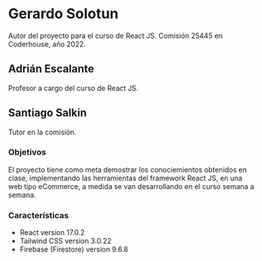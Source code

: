 # Gerardo Solotun

Autor del proyecto para el curso de React JS.
Comisión 25445 en Coderhouse, año 2022.

## Adrián Escalante

Profesor a cargo del curso de React JS.

## Santiago Salkin

Tutor en la comisión.

### Objetivos

El proyecto tiene como meta demostrar los conociemientos obtenidos en clase,
implementando las herramientas del framework React JS, en una web tipo eCommerce,
a medida se van desarrollando en el curso semana a semana.

### Características

- React version 17.0.2
- Tailwind CSS version 3.0.22
- Firebase (Firestore) version 9.6.8